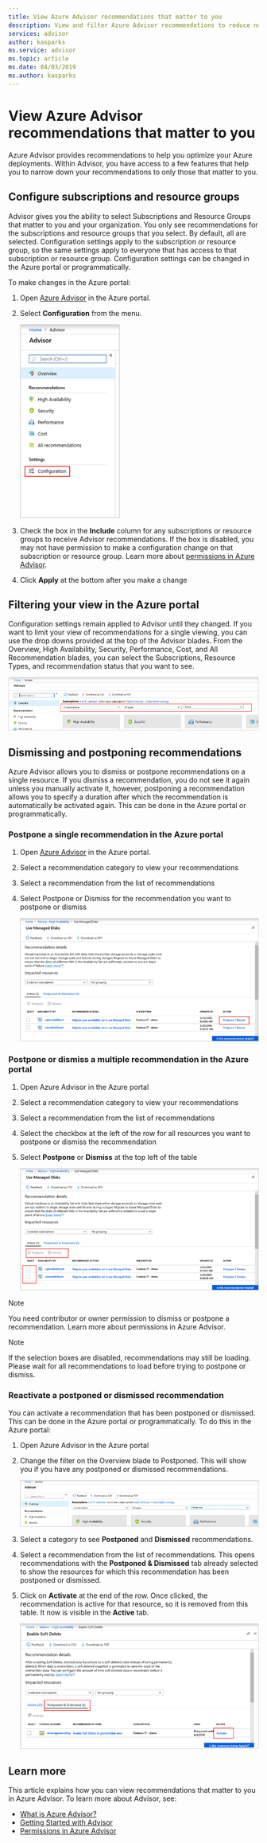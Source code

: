 ```yaml
---
title: View Azure Advisor recommendations that matter to you
description: View and filter Azure Advisor recommendations to reduce noise.
services: advisor
author: kasparks
ms.service: advisor
ms.topic: article
ms.date: 04/03/2019
ms.author: kasparks
---
```


# View Azure Advisor recommendations that matter to you

Azure Advisor provides recommendations to help you optimize your Azure deployments. Within Advisor, you have access to a few features that help you to narrow down your recommendations to only those that matter to you.

## Configure subscriptions and resource groups

Advisor gives you the ability to select Subscriptions and Resource Groups that matter to you and your organization. You only see recommendations for the subscriptions and resource groups that you select. By default, all are selected. Configuration settings apply to the subscription or resource group, so the same settings apply to everyone that has access to that subscription or resource group. Configuration settings can be changed in the Azure portal or programmatically.

To make changes in the Azure portal:

1. Open [Azure Advisor](https://aka.ms/azureadvisordashboard) in the Azure portal.

1. Select **Configuration** from the menu.

   ![Advisor configuration menu](./media/view-recommendations/configuration.png)

1. Check the box in the **Include** column for any subscriptions or resource groups to receive Advisor recommendations. If the box is disabled, you may not have permission to make a configuration change on that subscription or resource group. Learn more about [permissions in Azure Advisor](TODO).

1. Click **Apply** at the bottom after you make a change

## Filtering your view in the Azure portal

Configuration settings remain applied to Advisor until they changed. If you want to limit your view of recommendations for a single viewing, you can use the drop downs provided at the top of the Advisor blades. From the Overview, High Availability, Security, Performance, Cost, and All Recommendation blades, you can select the Subscriptions, Resource Types, and recommendation status that you want to see. 

   ![Advisor filtering menu](./media/view-recommendations/filtering.png)


## Dismissing and postponing recommendations

Azure Advisor allows you to dismiss or postpone recommendations on a single resource. If you dismiss a recommendation, you do not see it again unless you manually activate it, however, postponing a recommendation allows you to specify a duration after which the recommendation is automatically be activated again. This can be done in the Azure portal or programmatically.

### Postpone a single recommendation in the Azure portal 

1. Open [Azure Advisor](https://aka.ms/azureadvisordashboard) in the Azure portal.
1. Select a recommendation category to view your recommendations
1. Select a recommendation from the list of recommendations
1. Select Postpone or Dismiss for the recommendation you want to postpone or dismiss

     ![Advisor filtering menu](./media/view-recommendations/postpone-dismiss.png)

### Postpone or dismiss a multiple recommendation in the Azure portal 

1. Open Azure Advisor in the Azure portal
1. Select a recommendation category to view your recommendations
1. Select a recommendation from the list of recommendations
1. Select the checkbox at the left of the row for all resources you want to postpone or dismiss the recommendation
1. Select **Postpone** or **Dismiss** at the top left of the table

     ![Advisor filtering menu](./media/view-recommendations/postpone-dismiss-multiple.png)

> [!NOTE]
> You need contributor or owner permission to dismiss or postpone a recommendation. Learn more about permissions in Azure Advisor.

> [!NOTE]
> If the selection boxes are disabled, recommendations may still be loading. Please wait for all recommendations to load before trying to postpone or dismiss.

### Reactivate a postponed or dismissed recommendation

You can activate a recommendation that has been postponed or dismissed. This can be done in the Azure portal or programmatically. To do this in the Azure portal:

1. Open Azure Advisor in the Azure portal
1. Change the filter on the Overview blade to Postponed. This will show you if you have any postponed or dismissed recommendations.

    ![Advisor filtering menu](./media/view-recommendations/activate-postponed.png)

1. Select a category to see **Postponed** and **Dismissed** recommendations.
1. Select a recommendation from the list of recommendations. This opens recommendations with the **Postponed & Dismissed** tab already selected to show the resources for which this recommendation has been postponed or dismissed.
1. Click on **Activate** at the end of the row. Once clicked, the recommendation is active for that resource, so it is removed from this table. It now is visible in the **Active** tab.
 
     ![Advisor filtering menu](./media/view-recommendations/activate-postponed-2.png)

## Learn more

This article explains how you can view recommendations that matter to you in Azure Advisor. To learn more about Advisor, see: 

- [What is Azure Advisor?](advisor-overview.md)
- [Getting Started with Advisor](advisor-get-started.md)
- [Permissions in Azure Advisor]()



